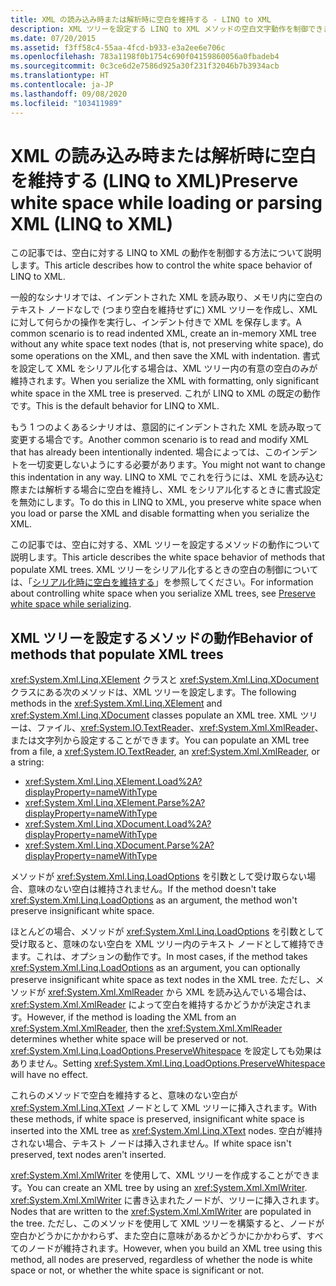 ```yaml
---
title: XML の読み込み時または解析時に空白を維持する - LINQ to XML
description: XML ツリーを設定する LINQ to XML メソッドの空白文字動作を制御できます。 たとえば、インメモリ処理のインデントを削除したり、そのままにしたりできます。
ms.date: 07/20/2015
ms.assetid: f3ff58c4-55aa-4fcd-b933-e3a2ee6e706c
ms.openlocfilehash: 783a1198f0b1754c690f04159860056a0fbadeb4
ms.sourcegitcommit: 0c3ce6d2e7586d925a30f231f32046b7b3934acb
ms.translationtype: HT
ms.contentlocale: ja-JP
ms.lasthandoff: 09/08/2020
ms.locfileid: "103411989"
---
```

# <a name="preserve-white-space-while-loading-or-parsing-xml-linq-to-xml"></a><span data-ttu-id="00ae0-104">XML の読み込み時または解析時に空白を維持する (LINQ to XML)</span><span class="sxs-lookup"><span data-stu-id="00ae0-104">Preserve white space while loading or parsing XML (LINQ to XML)</span></span>

<span data-ttu-id="00ae0-105">この記事では、空白に対する LINQ to XML の動作を制御する方法について説明します。</span><span class="sxs-lookup"><span data-stu-id="00ae0-105">This article describes how to control the white space behavior of LINQ to XML.</span></span>

<span data-ttu-id="00ae0-106">一般的なシナリオでは、インデントされた XML を読み取り、メモリ内に空白のテキスト ノードなしで (つまり空白を維持せずに) XML ツリーを作成し、XML に対して何らかの操作を実行し、インデント付きで XML を保存します。</span><span class="sxs-lookup"><span data-stu-id="00ae0-106">A common scenario is to read indented XML, create an in-memory XML tree without any white space text nodes (that is, not preserving white space), do some operations on the XML, and then save the XML with indentation.</span></span> <span data-ttu-id="00ae0-107">書式を設定して XML をシリアル化する場合は、XML ツリー内の有意の空白のみが維持されます。</span><span class="sxs-lookup"><span data-stu-id="00ae0-107">When you serialize the XML with formatting, only significant white space in the XML tree is preserved.</span></span> <span data-ttu-id="00ae0-108">これが LINQ to XML の既定の動作です。</span><span class="sxs-lookup"><span data-stu-id="00ae0-108">This is the default behavior for LINQ to XML.</span></span>

<span data-ttu-id="00ae0-109">もう 1 つのよくあるシナリオは、意図的にインデントされた XML を読み取って変更する場合です。</span><span class="sxs-lookup"><span data-stu-id="00ae0-109">Another common scenario is to read and modify XML that has already been intentionally indented.</span></span> <span data-ttu-id="00ae0-110">場合によっては、このインデントを一切変更しないようにする必要があります。</span><span class="sxs-lookup"><span data-stu-id="00ae0-110">You might not want to change this indentation in any way.</span></span> <span data-ttu-id="00ae0-111">LINQ to XML でこれを行うには、XML を読み込む際または解析する場合に空白を維持し、XML をシリアル化するときに書式設定を無効にします。</span><span class="sxs-lookup"><span data-stu-id="00ae0-111">To do this in LINQ to XML, you preserve white space when you load or parse the XML and disable formatting when you serialize the XML.</span></span>

<span data-ttu-id="00ae0-112">この記事では、空白に対する、XML ツリーを設定するメソッドの動作について説明します。</span><span class="sxs-lookup"><span data-stu-id="00ae0-112">This article describes the white space behavior of methods that populate XML trees.</span></span> <span data-ttu-id="00ae0-113">XML ツリーをシリアル化するときの空白の制御については、「[シリアル化時に空白を維持する](preserve-white-space-serializing.md)」を参照してください。</span><span class="sxs-lookup"><span data-stu-id="00ae0-113">For information about controlling white space when you serialize XML trees, see [Preserve white space while serializing](preserve-white-space-serializing.md).</span></span>

## <a name="behavior-of-methods-that-populate-xml-trees"></a><span data-ttu-id="00ae0-114">XML ツリーを設定するメソッドの動作</span><span class="sxs-lookup"><span data-stu-id="00ae0-114">Behavior of methods that populate XML trees</span></span>

<span data-ttu-id="00ae0-115"><xref:System.Xml.Linq.XElement> クラスと <xref:System.Xml.Linq.XDocument> クラスにある次のメソッドは、XML ツリーを設定します。</span><span class="sxs-lookup"><span data-stu-id="00ae0-115">The following methods in the <xref:System.Xml.Linq.XElement> and <xref:System.Xml.Linq.XDocument> classes populate an XML tree.</span></span> <span data-ttu-id="00ae0-116">XML ツリーは、ファイル、<xref:System.IO.TextReader>、<xref:System.Xml.XmlReader>、または文字列から設定することができます。</span><span class="sxs-lookup"><span data-stu-id="00ae0-116">You can populate an XML tree from a file, a <xref:System.IO.TextReader>, an <xref:System.Xml.XmlReader>, or a string:</span></span>

- <xref:System.Xml.Linq.XElement.Load%2A?displayProperty=nameWithType>
- <xref:System.Xml.Linq.XElement.Parse%2A?displayProperty=nameWithType>
- <xref:System.Xml.Linq.XDocument.Load%2A?displayProperty=nameWithType>
- <xref:System.Xml.Linq.XDocument.Parse%2A?displayProperty=nameWithType>

<span data-ttu-id="00ae0-117">メソッドが <xref:System.Xml.Linq.LoadOptions> を引数として受け取らない場合、意味のない空白は維持されません。</span><span class="sxs-lookup"><span data-stu-id="00ae0-117">If the method doesn't take <xref:System.Xml.Linq.LoadOptions> as an argument, the method won't preserve insignificant white space.</span></span>

<span data-ttu-id="00ae0-118">ほとんどの場合、メソッドが <xref:System.Xml.Linq.LoadOptions> を引数として受け取ると、意味のない空白を XML ツリー内のテキスト ノードとして維持できます。これは、オプションの動作です。</span><span class="sxs-lookup"><span data-stu-id="00ae0-118">In most cases, if the method takes <xref:System.Xml.Linq.LoadOptions> as an argument, you can optionally preserve insignificant white space as text nodes in the XML tree.</span></span> <span data-ttu-id="00ae0-119">ただし、メソッドが <xref:System.Xml.XmlReader> から XML を読み込んでいる場合は、<xref:System.Xml.XmlReader> によって空白を維持するかどうかが決定されます。</span><span class="sxs-lookup"><span data-stu-id="00ae0-119">However, if the method is loading the XML from an <xref:System.Xml.XmlReader>, then the <xref:System.Xml.XmlReader> determines whether white space will be preserved or not.</span></span> <span data-ttu-id="00ae0-120"><xref:System.Xml.Linq.LoadOptions.PreserveWhitespace> を設定しても効果はありません。</span><span class="sxs-lookup"><span data-stu-id="00ae0-120">Setting <xref:System.Xml.Linq.LoadOptions.PreserveWhitespace> will have no effect.</span></span>

<span data-ttu-id="00ae0-121">これらのメソッドで空白を維持すると、意味のない空白が <xref:System.Xml.Linq.XText> ノードとして XML ツリーに挿入されます。</span><span class="sxs-lookup"><span data-stu-id="00ae0-121">With these methods, if white space is preserved, insignificant white space is inserted into the XML tree as <xref:System.Xml.Linq.XText> nodes.</span></span> <span data-ttu-id="00ae0-122">空白が維持されない場合、テキスト ノードは挿入されません。</span><span class="sxs-lookup"><span data-stu-id="00ae0-122">If white space isn't preserved, text nodes aren't inserted.</span></span>

<span data-ttu-id="00ae0-123"><xref:System.Xml.XmlWriter> を使用して、XML ツリーを作成することができます。</span><span class="sxs-lookup"><span data-stu-id="00ae0-123">You can create an XML tree by using an <xref:System.Xml.XmlWriter>.</span></span> <span data-ttu-id="00ae0-124"><xref:System.Xml.XmlWriter> に書き込まれたノードが、ツリーに挿入されます。</span><span class="sxs-lookup"><span data-stu-id="00ae0-124">Nodes that are written to the <xref:System.Xml.XmlWriter> are populated in the tree.</span></span> <span data-ttu-id="00ae0-125">ただし、このメソッドを使用して XML ツリーを構築すると、ノードが空白かどうかにかかわらず、また空白に意味があるかどうかにかかわらず、すべてのノードが維持されます。</span><span class="sxs-lookup"><span data-stu-id="00ae0-125">However, when you build an XML tree using this method, all nodes are preserved, regardless of whether the node is white space or not, or whether the white space is significant or not.</span></span>
